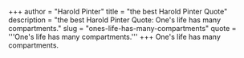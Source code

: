 +++
author = "Harold Pinter"
title = "the best Harold Pinter Quote"
description = "the best Harold Pinter Quote: One's life has many compartments."
slug = "ones-life-has-many-compartments"
quote = '''One's life has many compartments.'''
+++
One's life has many compartments.
